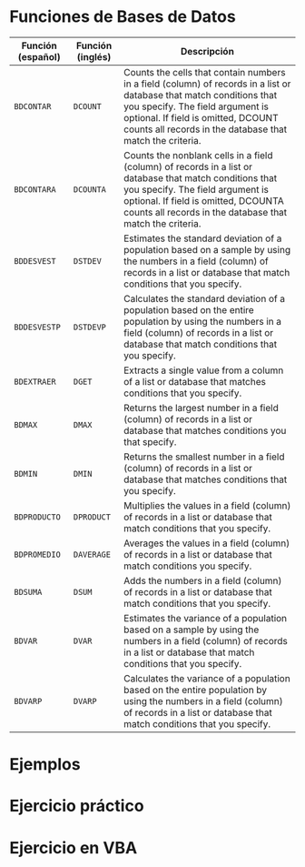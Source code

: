 # Funciones de Bases de Datos

| Función (español) | Función (inglés) | Descripción |
| --- | --- | --- |
| `BDCONTAR` | `DCOUNT` | Counts the cells that contain numbers in a field (column) of records in a list or database that match conditions that you specify.  The field argument is optional. If field is omitted, DCOUNT counts all records in the database that match the criteria. |
| `BDCONTARA` | `DCOUNTA` | Counts the nonblank cells in a field (column) of records in a list or database that match conditions that you specify.  The field argument is optional. If field is omitted, DCOUNTA counts all records in the database that match the criteria. |
| `BDDESVEST` | `DSTDEV` | Estimates the standard deviation of a population based on a sample by using the numbers in a field (column) of records in a list or database that match conditions that you specify. |
| `BDDESVESTP` | `DSTDEVP` | Calculates the standard deviation of a population based on the entire population by using the numbers in a field (column) of records in a list or database that match conditions that you specify. |
| `BDEXTRAER` | `DGET` | Extracts a single value from a column of a list or database that matches conditions that you specify. |
| `BDMAX` | `DMAX` | Returns the largest number in a field (column) of records in a list or database that matches conditions you that specify. |
| `BDMIN` | `DMIN` | Returns the smallest number in a field (column) of records in a list or database that matches conditions that you specify. |
| `BDPRODUCTO` | `DPRODUCT` | Multiplies the values in a field (column) of records in a list or database that match conditions that you specify. |
| `BDPROMEDIO` | `DAVERAGE` | Averages the values in a field (column) of records in a list or database that match conditions you specify. |
| `BDSUMA` | `DSUM` | Adds the numbers in a field (column) of records in a list or database that match conditions that you specify. |
| `BDVAR` | `DVAR` | Estimates the variance of a population based on a sample by using the numbers in a field (column) of records in a list or database that match conditions that you specify. |
| `BDVARP` | `DVARP` | Calculates the variance of a population based on the entire population by using the numbers in a field (column) of records in a list or database that match conditions that you specify. |


# Ejemplos


# Ejercicio práctico



# Ejercicio en VBA


